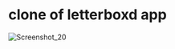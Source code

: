 # clone of letterboxd app
![Screenshot_20](https://user-images.githubusercontent.com/59258830/141299919-dad9cbec-9917-4976-a4c0-0bddb42a4b89.png)
